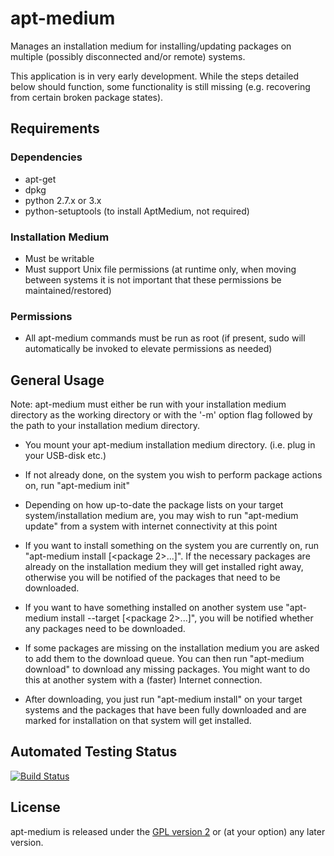 # apt-medium
Manages an installation medium for installing/updating packages on multiple (possibly disconnected and/or remote) systems.

This application is in very early development. While the steps detailed below should function, some functionality is still missing (e.g. recovering from certain broken package states).
## Requirements
### Dependencies
- apt-get
- dpkg
- python 2.7.x or 3.x
- python-setuptools (to install AptMedium, not required)
### Installation Medium
- Must be writable
- Must support Unix file permissions (at runtime only, when moving between systems it is not important that these permissions be maintained/restored)
### Permissions
- All apt-medium commands must be run as root (if present, sudo will automatically be invoked to elevate permissions as needed)

## General Usage
Note: apt-medium must either be run with your installation medium directory as the working directory or with the '-m' option flag followed by the path to your installation medium directory.

* You mount your apt-medium installation medium directory. (i.e. plug in your USB-disk etc.)

* If not already done, on the system you wish to perform package actions on, run "apt-medium init"

* Depending on how up-to-date the package lists on your target system/installation medium are, you may wish to run "apt-medium update" from a system with internet connectivity at this point

* If you want to install something on the system you are currently on, run "apt-medium install <package> [<package 2>...]". If the necessary packages are already on the installation medium they will get installed right away, otherwise you will be notified of the packages that need to be downloaded.
   
* If you want to have something installed on another system use "apt-medium install --target <hostname> <package> [<package 2>...]", you will be notified whether any packages need to be downloaded.

* If some packages are missing on the installation medium you are asked to add them to the download queue. You can then run "apt-medium download" to download any missing packages. You might want to do this at another system with a (faster) Internet connection.

* After downloading, you just run "apt-medium install" on your target systems and the packages that have been fully downloaded and are marked for installation on that system will get installed.

## Automated Testing Status
[![Build Status](https://github.com/haveagr8day/AptMedium/actions/workflows/apt-medium.yml/badge.svg?branch=master)](https://github.com/haveagr8day/AptMedium/actions/workflows/apt-medium.yml)

## License
apt-medium is released under the [GPL version 2](https://opensource.org/licenses/GPL-2.0) or (at your option) any later version.
